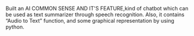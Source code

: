 Built an AI COMMON SENSE AND IT'S FEATURE,kind of chatbot which can be used as text summarizer through speech recognition. Also, it contains “Audio to Text” function, and some graphical representation by using python.
